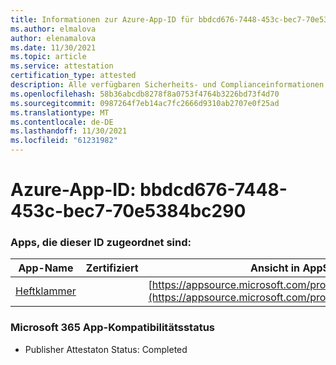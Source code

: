 ```yaml
---
title: Informationen zur Azure-App-ID für bbdcd676-7448-453c-bec7-70e5384bc290
ms.author: elmalova
author: elenamalova
ms.date: 11/30/2021
ms.topic: article
ms.service: attestation
certification_type: attested
description: Alle verfügbaren Sicherheits- und Complianceinformationen für bbdcd676-7448-453c-bec7-70e5384bc290.
ms.openlocfilehash: 58b36abcdb8278f8a0753f4764b3226bd73f4d70
ms.sourcegitcommit: 0987264f7eb14ac7fc2666d9310ab2707e0f25ad
ms.translationtype: MT
ms.contentlocale: de-DE
ms.lasthandoff: 11/30/2021
ms.locfileid: "61231982"
---
```

# <a name="azure-app-id-bbdcd676-7448-453c-bec7-70e5384bc290"></a>Azure-App-ID: bbdcd676-7448-453c-bec7-70e5384bc290


### <a name="apps-associated-with-this-id"></a>Apps, die dieser ID zugeordnet sind:
| **App-Name** | **Zertifiziert** | **Ansicht in AppSource** |
|--------------|---------------|-----------------------|
| [Heftklammer](https://docs.microsoft.com/microsoft-365-app-certification/forward/WA200003281) |  | [https://appsource.microsoft.com/product/office/WA200003281](https://appsource.microsoft.com/product/office/WA200003281) |

### <a name="microsoft-365-app-compliance-status"></a>Microsoft 365 App-Kompatibilitätsstatus
- Publisher Attestaton Status: Completed
